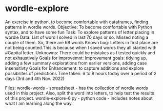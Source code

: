 # wordle-explore
An exercise in python, to become comfortable with dataframes, finding patterns in wordle words.
Objective: To become comfortable with Python syntax, and to have some fun
Task: To explore patterns of letter placing in wordle
Data: List of word I solved in last 70 days or so. Missed noting a couple of them. So, there are 68 words
Known bug: Letters in first place are not being counted.This is because when I saved words they all started with #Capital letter.
Unknowns: There could be mistakes as I tested quickly and not exhaustively
Goals for improvemnt: Improvement goals: tidying up, adding a few summary explorations from earlier versions, adding case insensitivty
Goals for Enhancement: to capture additions and explore possibilites of predictions
Time taken: 6 to 8 hours today over a period of 2 days (3rd and 4th Nov. 2022)

Files:
wordle-words - spreadsheet - has the collection of wordle words used in this project. Also, split the word into letters, to help test the results of this project.
wordle-explore-6.py - python code - includes notes about what I am learning along the way.

